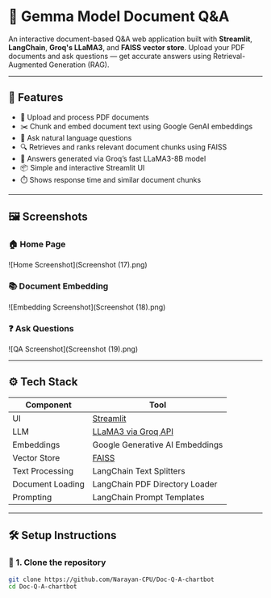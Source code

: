 # 📄 Gemma Model Document Q&A

An interactive document-based Q&A web application built with **Streamlit**, **LangChain**, **Groq's LLaMA3**, and **FAISS vector store**. Upload your PDF documents and ask questions — get accurate answers using Retrieval-Augmented Generation (RAG).

---

## 🚀 Features

- 📁 Upload and process PDF documents
- ✂️ Chunk and embed document text using Google GenAI embeddings
- 🤖 Ask natural language questions
- 🔍 Retrieves and ranks relevant document chunks using FAISS
- 💬 Answers generated via Groq’s fast LLaMA3-8B model
- 📦 Simple and interactive Streamlit UI
- ⏱️ Shows response time and similar document chunks

---

## 🖼️ Screenshots

### 🏠 Home Page
![Home Screenshot](Screenshot (17).png)

### 📚 Document Embedding
![Embedding Screenshot](Screenshot (18).png)

### ❓ Ask Questions
![QA Screenshot](Screenshot (19).png)

---

## ⚙️ Tech Stack

| Component | Tool |
|----------|------|
| UI       | [Streamlit](https://streamlit.io) |
| LLM      | [LLaMA3 via Groq API](https://console.groq.com/) |
| Embeddings | Google Generative AI Embeddings |
| Vector Store | [FAISS](https://github.com/facebookresearch/faiss) |
| Text Processing | LangChain Text Splitters |
| Document Loading | LangChain PDF Directory Loader |
| Prompting | LangChain Prompt Templates |

---

## 🛠️ Setup Instructions

### 🔐 1. Clone the repository

```bash
git clone https://github.com/Narayan-CPU/Doc-Q-A-chartbot
cd Doc-Q-A-chartbot
